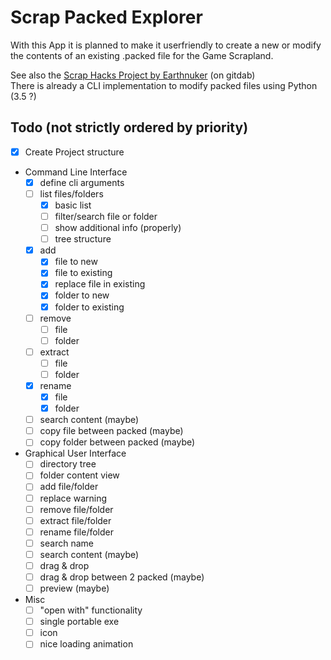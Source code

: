 Scrap Packed Explorer
=====================

With this App it is planned to make it userfriendly to create a new or modify the contents of an existing .packed file for the Game Scrapland.

See also the [Scrap Hacks Project by Earthnuker](https://gitdab.com/Earthnuker/ScrapHacks) (on gitdab)  
There is already a CLI implementation to modify packed files using Python (3.5 ?)

## Todo (not strictly ordered by priority)
- [x] Create Project structure
- Command Line Interface
	- [x] define cli arguments
	- [ ] list files/folders
		- [X] basic list
		- [ ] filter/search file or folder
		- [ ] show additional info (properly)
		- [ ] tree structure
	- [x] add
		- [x] file to new
		- [x] file to existing
		- [x] replace file in existing
		- [x] folder to new
		- [x] folder to existing
	- [ ] remove
		- [ ] file
		- [ ] folder
	- [ ] extract
		- [ ] file
		- [ ] folder
	- [x] rename
		- [x] file
		- [x] folder
	- [ ] search content (maybe)
	- [ ] copy file between packed (maybe)
	- [ ] copy folder between packed (maybe)
- Graphical User Interface
	- [ ] directory tree
	- [ ] folder content view
	- [ ] add file/folder
	- [ ] replace warning
	- [ ] remove file/folder
	- [ ] extract file/folder
	- [ ] rename file/folder
	- [ ] search name
	- [ ] search content (maybe)
	- [ ] drag & drop
	- [ ] drag & drop between 2 packed (maybe)
	- [ ] preview (maybe)
- Misc
	- [ ] "open with" functionality
	- [ ] single portable exe
	- [ ] icon
	- [ ] nice loading animation
